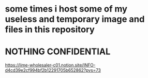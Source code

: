 # some times i host some of my useless and temporary image and files in this repository 
# NOTHING CONFIDENTIAL 
https://lime-wholesaler-c01.notion.site/INFO-d4cd39e2cf994bf2b12291705b652862?pvs=73 

